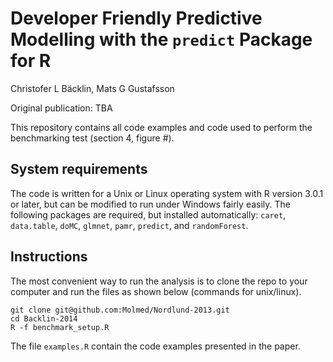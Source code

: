 Developer Friendly Predictive Modelling with the `predict` Package for R
=======================
Christofer L Bäcklin, Mats G Gustafsson

Original publication: TBA

This repository contains all code examples and code used to perform the benchmarking test (section 4, figure #).

System requirements
-------------------
The code is written for a Unix or Linux operating system with R version 3.0.1 or later, but can be modified to run under Windows fairly easily. The following packages are required, but installed automatically: `caret`, `data.table`, `doMC`, `glmnet`, `pamr`, `predict`, and `randomForest`.

Instructions
------------
The most convenient way to run the analysis is to clone the repo to your computer and run the files as shown below (commands for unix/linux).

    git clone git@github.com:Molmed/Nordlund-2013.git
    cd Backlin-2014
    R -f benchmark_setup.R

The file `examples.R` contain the code examples presented in the paper.